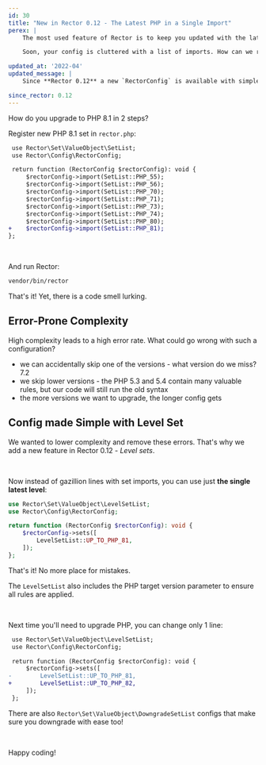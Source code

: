 ```yaml
---
id: 30
title: "New in Rector 0.12 - The Latest PHP in a Single Import"
perex: |
    The most used feature of Rector is to keep you updated with the latest PHP. PHP 8.1 was released almost a month ago, so many projects started to use Rector to upgrade to PHP 8.1. There is a new import in your `rector.php` with every new version.

    Soon, your config is cluttered with a list of imports. How can we reduce this complexity to a single line? How can we handle your-favorite-framework upgrade in second?

updated_at: '2022-04'
updated_message: |
    Since **Rector 0.12** a new `RectorConfig` is available with simpler and easier to use config methods.

since_rector: 0.12
---
```


How do you upgrade to PHP 8.1 in 2 steps?

Register new PHP 8.1 set in `rector.php`:

```diff
 use Rector\Set\ValueObject\SetList;
 use Rector\Config\RectorConfig;

 return function (RectorConfig $rectorConfig): void {
     $rectorConfig->import(SetList::PHP_55);
     $rectorConfig->import(SetList::PHP_56);
     $rectorConfig->import(SetList::PHP_70);
     $rectorConfig->import(SetList::PHP_71);
     $rectorConfig->import(SetList::PHP_73);
     $rectorConfig->import(SetList::PHP_74);
     $rectorConfig->import(SetList::PHP_80);
+    $rectorConfig->import(SetList::PHP_81);
};
```

<br>

And run Rector:

```bash
vendor/bin/rector
```

That's it! Yet, there is a code smell lurking.

## Error-Prone Complexity

High complexity leads to a high error rate. What could go wrong with such a configuration?

* we can accidentally skip one of the versions - what version do we miss? 7.2
* we skip lower versions - the PHP 5.3 and 5.4 contain many valuable rules, but our code will still run the old syntax
* the more versions we want to upgrade, the longer config gets

## Config made Simple with Level Set

We wanted to lower complexity and remove these errors. That's why we add a new feature in Rector 0.12 - *Level sets*.

<br>

Now instead of gazillion lines with set imports, you can use just **the single latest level**:

```php
use Rector\Set\ValueObject\LevelSetList;
use Rector\Config\RectorConfig;

return function (RectorConfig $rectorConfig): void {
    $rectorConfig->sets([
        LevelSetList::UP_TO_PHP_81,
    ]);
};
```

That's it! No more place for mistakes.

The `LevelSetList` also includes the PHP target version parameter to ensure all rules are applied.

<br>

Next time you'll need to upgrade PHP, you can change only 1 line:

```diff
 use Rector\Set\ValueObject\LevelSetList;
 use Rector\Config\RectorConfig;

 return function (RectorConfig $rectorConfig): void {
     $rectorConfig->sets([
-        LevelSetList::UP_TO_PHP_81,
+        LevelSetList::UP_TO_PHP_82,
     ]);
 };
```

There are also `Rector\Set\ValueObject\DowngradeSetList` configs that make sure you downgrade with ease too!

<br>

Happy coding!


